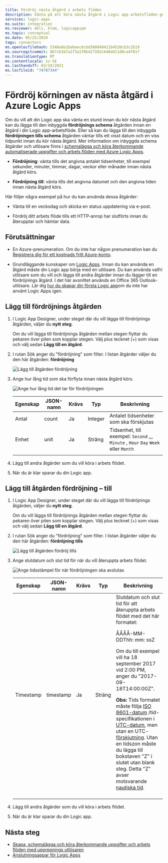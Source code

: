 ```yaml
---
title: Fördröj nästa åtgärd i arbets flöden
description: Vänta på att köra nästa åtgärd i Logic app-arbetsflöden genom att använda fördröjningen eller fördröjningen tills åtgärder i Azure Logic Apps
services: logic-apps
ms.suite: integration
ms.reviewer: deli, klam, logicappspm
ms.topic: conceptual
ms.date: 05/25/2019
tags: connectors
ms.openlocfilehash: 5348ade1ba6eec6cbd360849411b4520cb3c2b19
ms.sourcegitcommit: 867cb1b7a1f3a1f0b427282c648d411d0ca4f81f
ms.translationtype: MT
ms.contentlocale: sv-SE
ms.lasthandoff: 03/19/2021
ms.locfileid: "74787344"
---
```

# <a name="delay-running-the-next-action-in-azure-logic-apps"></a>Fördröj körningen av nästa åtgärd i Azure Logic Apps

Om du vill att din Logic app ska vänta en stund innan du kör nästa åtgärd kan du lägga till den inbyggda **fördröjnings schema** åtgärden innan en åtgärd i din Logic app-arbetsflöde. Eller så kan du lägga till den inbyggda **fördröjningen tills schema** åtgärden väntar tills ett visst datum och en viss tidpunkt innan du kör nästa åtgärd. Mer information om inbyggda schema åtgärder och utlösare finns i [schemalägga och köra återkommande automatiserade uppgifter och arbets flöden med Azure Logic Apps](../logic-apps/concepts-schedule-automated-recurring-tasks-workflows.md).

* **Fördröjning**: vänta tills det angivna antalet tidsenheter, till exempel sekunder, minuter, timmar, dagar, veckor eller månader innan nästa åtgärd körs.

* **Fördröjning till**: vänta tills det angivna datumet och den angivna tiden innan nästa åtgärd körs.

Här följer några exempel på hur du kan använda dessa åtgärder:

* Vänta till en veckodag och skicka en status uppdatering via e-post.

* Fördröj ditt arbets flöde tills ett HTTP-anrop har slutförts innan du återupptar och hämtar data.

## <a name="prerequisites"></a>Förutsättningar

* En Azure-prenumeration. Om du inte har någon prenumeration kan du [Registrera dig för ett kostnads fritt Azure-konto](https://azure.microsoft.com/free/).

* Grundläggande kunskaper om [Logic Apps](../logic-apps/logic-apps-overview.md). Innan du kan använda en åtgärd måste din Logic app börja med en utlösare. Du kan använda valfri utlösare som du vill och lägga till andra åtgärder innan du lägger till en fördröjnings åtgärd. I det här avsnittet används en Office 365 Outlook-utlösare. Lär dig [hur du skapar din första Logic app](../logic-apps/quickstart-create-first-logic-app-workflow.md)om du inte har använt Logic Apps igen.

<a name="add-delay"></a>

## <a name="add-the-delay-action"></a>Lägg till fördröjnings åtgärden

1. I Logic App Designer, under steget där du vill lägga till fördröjnings åtgärden, väljer du **nytt steg**.

   Om du vill lägga till fördröjnings åtgärden mellan stegen flyttar du pekaren över pilen som kopplar stegen. Välj plus tecknet (+) som visas och välj sedan **Lägg till en åtgärd**.

1. I rutan Sök anger du "fördröjning" som filter. I listan åtgärder väljer du den här åtgärden: **fördröjning**

   ![Lägg till åtgärden fördröjning](./media/connectors-native-delay/add-delay-action.png)

1. Ange hur lång tid som ska förflyta innan nästa åtgärd körs.

   ![Ange hur lång tid det tar för fördröjningen](./media/connectors-native-delay/delay-time-intervals.png)

   | Egenskap | JSON-namn | Krävs | Typ | Beskrivning |
   |----------|-----------|----------|------|-------------|
   | Antal | count | Ja | Integer | Antalet tidsenheter som ska förskjutas |
   | Enhet | unit | Ja | Sträng | Tidsenhet, till exempel: `Second` ,,, `Minute` , `Hour` `Day` `Week` eller `Month` |
   ||||||

1. Lägg till andra åtgärder som du vill köra i arbets flödet.

1. När du är klar sparar du din Logic app.

<a name="add-delay-until"></a>

## <a name="add-the-delay-until-action"></a>Lägg till åtgärden fördröjning – till

1. I Logic App Designer, under steget där du vill lägga till fördröjnings åtgärden, väljer du **nytt steg**.

   Om du vill lägga till fördröjnings åtgärden mellan stegen flyttar du pekaren över pilen som kopplar stegen. Välj plus tecknet (+) som visas och välj sedan **Lägg till en åtgärd**.

1. I rutan Sök anger du "fördröjning" som filter. I listan åtgärder väljer du den här åtgärden: **fördröjning tills**

   ![Lägg till åtgärden fördröj tills](./media/connectors-native-delay/add-delay-until-action.png)

1. Ange slutdatum och slut tid för när du vill återuppta arbets flödet.

   ![Ange tidsstämpel för när fördröjningen ska avslutas](./media/connectors-native-delay/delay-until-timestamp.png)

   | Egenskap | JSON-namn | Krävs | Typ | Beskrivning |
   |----------|-----------|----------|------|-------------|
   | Timestamp | timestamp | Ja | Sträng | Slutdatum och slut tid för att återuppta arbets flödet med det här formatet: <p>ÅÅÅÅ-MM-DDThh: mm: ssZ <p>Om du till exempel vill ha 18 september 2017 vid 2:00 PM, anger du "2017-09-18T14:00:00Z". <p>**Obs:** Tids formatet måste följa [ISO 8601-datum](https://en.wikipedia.org/wiki/ISO_8601#Combined_date_and_time_representations) /tid-specifikationen i [UTC-datum](https://en.wikipedia.org/wiki/Coordinated_Universal_Time), men utan en UTC- [förskjutning](https://en.wikipedia.org/wiki/UTC_offset). Utan en tidszon måste du lägga till bokstaven "Z" i slutet utan blank steg. Detta "Z" avser motsvarande [nautiska tid](https://en.wikipedia.org/wiki/Nautical_time). |
   ||||||

1. Lägg till andra åtgärder som du vill köra i arbets flödet.

1. När du är klar sparar du din Logic app.

## <a name="next-steps"></a>Nästa steg

* [Skapa, schemalägga och köra återkommande uppgifter och arbets flöden med upprepnings utlösaren](../connectors/connectors-native-recurrence.md)
* [Anslutningsappar för Logic Apps](../connectors/apis-list.md)
